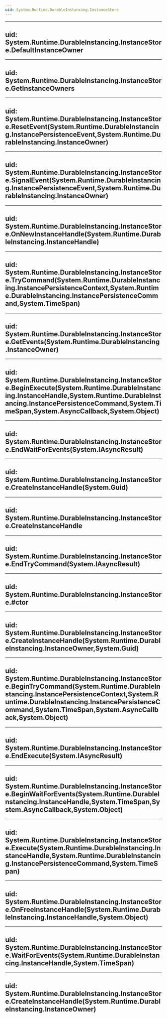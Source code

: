 ```yaml
---
uid: System.Runtime.DurableInstancing.InstanceStore
---
```


---
uid: System.Runtime.DurableInstancing.InstanceStore.DefaultInstanceOwner
---

---
uid: System.Runtime.DurableInstancing.InstanceStore.GetInstanceOwners
---

---
uid: System.Runtime.DurableInstancing.InstanceStore.ResetEvent(System.Runtime.DurableInstancing.InstancePersistenceEvent,System.Runtime.DurableInstancing.InstanceOwner)
---

---
uid: System.Runtime.DurableInstancing.InstanceStore.SignalEvent(System.Runtime.DurableInstancing.InstancePersistenceEvent,System.Runtime.DurableInstancing.InstanceOwner)
---

---
uid: System.Runtime.DurableInstancing.InstanceStore.OnNewInstanceHandle(System.Runtime.DurableInstancing.InstanceHandle)
---

---
uid: System.Runtime.DurableInstancing.InstanceStore.TryCommand(System.Runtime.DurableInstancing.InstancePersistenceContext,System.Runtime.DurableInstancing.InstancePersistenceCommand,System.TimeSpan)
---

---
uid: System.Runtime.DurableInstancing.InstanceStore.GetEvents(System.Runtime.DurableInstancing.InstanceOwner)
---

---
uid: System.Runtime.DurableInstancing.InstanceStore.BeginExecute(System.Runtime.DurableInstancing.InstanceHandle,System.Runtime.DurableInstancing.InstancePersistenceCommand,System.TimeSpan,System.AsyncCallback,System.Object)
---

---
uid: System.Runtime.DurableInstancing.InstanceStore.EndWaitForEvents(System.IAsyncResult)
---

---
uid: System.Runtime.DurableInstancing.InstanceStore.CreateInstanceHandle(System.Guid)
---

---
uid: System.Runtime.DurableInstancing.InstanceStore.CreateInstanceHandle
---

---
uid: System.Runtime.DurableInstancing.InstanceStore.EndTryCommand(System.IAsyncResult)
---

---
uid: System.Runtime.DurableInstancing.InstanceStore.#ctor
---

---
uid: System.Runtime.DurableInstancing.InstanceStore.CreateInstanceHandle(System.Runtime.DurableInstancing.InstanceOwner,System.Guid)
---

---
uid: System.Runtime.DurableInstancing.InstanceStore.BeginTryCommand(System.Runtime.DurableInstancing.InstancePersistenceContext,System.Runtime.DurableInstancing.InstancePersistenceCommand,System.TimeSpan,System.AsyncCallback,System.Object)
---

---
uid: System.Runtime.DurableInstancing.InstanceStore.EndExecute(System.IAsyncResult)
---

---
uid: System.Runtime.DurableInstancing.InstanceStore.BeginWaitForEvents(System.Runtime.DurableInstancing.InstanceHandle,System.TimeSpan,System.AsyncCallback,System.Object)
---

---
uid: System.Runtime.DurableInstancing.InstanceStore.Execute(System.Runtime.DurableInstancing.InstanceHandle,System.Runtime.DurableInstancing.InstancePersistenceCommand,System.TimeSpan)
---

---
uid: System.Runtime.DurableInstancing.InstanceStore.OnFreeInstanceHandle(System.Runtime.DurableInstancing.InstanceHandle,System.Object)
---

---
uid: System.Runtime.DurableInstancing.InstanceStore.WaitForEvents(System.Runtime.DurableInstancing.InstanceHandle,System.TimeSpan)
---

---
uid: System.Runtime.DurableInstancing.InstanceStore.CreateInstanceHandle(System.Runtime.DurableInstancing.InstanceOwner)
---
